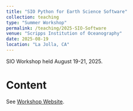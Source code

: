 ```yaml
---
title: "SIO Python for Earth Science Software"
collection: teaching
type: "Summer Workshop"
permalink: /teaching/2025-SIO-Software
venue: "Scripps Institution of Oceanography"
date: 2025-08-19
location: "La Jolla, CA"
---
```


SIO Workshop held August 19-21, 2025. 

Content
======

See [Workshop Website](https://eldavenport.github.io/SIO-PythonEarthScience/index.html).
